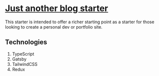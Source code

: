 # [Just another blog starter](https://www.sanity.io/create?template=ax-vasquez/sanity-template-gatsby-creators-blog)

This starter is intended to offer a richer starting point as a starter for those looking to create a personal dev or portfolio site.

## Technologies
1. TypeScript
2. Gatsby
3. TailwindCSS
4. Redux
